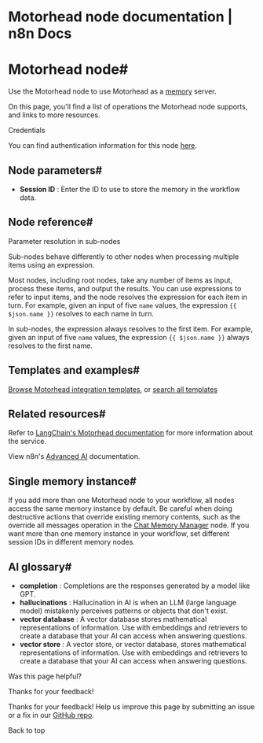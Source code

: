 # Motorhead node documentation | n8n Docs

[ ](https://github.com/n8n-io/n8n-docs/edit/main/docs/integrations/builtin/cluster-nodes/sub-nodes/n8n-nodes-langchain.memorymotorhead.md "Edit this page")

# Motorhead node#

Use the Motorhead node to use Motorhead as a [memory](../../../../../glossary/#ai-memory) server.

On this page, you'll find a list of operations the Motorhead node supports, and links to more resources.

Credentials

You can find authentication information for this node [here](../../../credentials/motorhead/).

## Node parameters#

  * **Session ID** : Enter the ID to use to store the memory in the workflow data.

## Node reference#

Parameter resolution in sub-nodes

Sub-nodes behave differently to other nodes when processing multiple items using an expression.

Most nodes, including root nodes, take any number of items as input, process these items, and output the results. You can use expressions to refer to input items, and the node resolves the expression for each item in turn. For example, given an input of five `name` values, the expression `{{ $json.name }}` resolves to each name in turn.

In sub-nodes, the expression always resolves to the first item. For example, given an input of five `name` values, the expression `{{ $json.name }}` always resolves to the first name.

## Templates and examples#

[Browse Motorhead integration templates](https://n8n.io/integrations/motorhead/), or [search all templates](https://n8n.io/workflows/)

## Related resources#

Refer to [LangChain's Motorhead documentation](https://js.langchain.com/docs/integrations/memory/motorhead_memory) for more information about the service.

View n8n's [Advanced AI](../../../../../advanced-ai/) documentation.

## Single memory instance#

If you add more than one Motorhead node to your workflow, all nodes access the same memory instance by default. Be careful when doing destructive actions that override existing memory contents, such as the override all messages operation in the [Chat Memory Manager](../n8n-nodes-langchain.memorymanager/) node. If you want more than one memory instance in your workflow, set different session IDs in different memory nodes.

## AI glossary#

  * **completion** : Completions are the responses generated by a model like GPT.
  * **hallucinations** : Hallucination in AI is when an LLM (large language model) mistakenly perceives patterns or objects that don't exist.
  * **vector database** : A vector database stores mathematical representations of information. Use with embeddings and retrievers to create a database that your AI can access when answering questions.
  * **vector store** : A vector store, or vector database, stores mathematical representations of information. Use with embeddings and retrievers to create a database that your AI can access when answering questions.

Was this page helpful? 

Thanks for your feedback! 

Thanks for your feedback! Help us improve this page by submitting an issue or a fix in our [GitHub repo](https://github.com/n8n-io/n8n-docs). 

Back to top